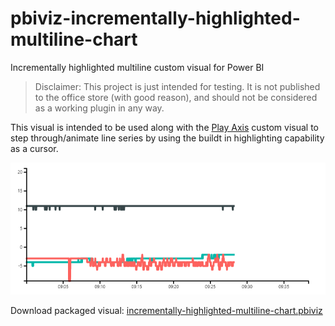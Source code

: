 # pbiviz-incrementally-highlighted-multiline-chart
Incrementally highlighted multiline custom visual for Power BI

>Disclaimer: This project is just intended for testing. It is not published to the office store (with good reason), and should not be considered as a working plugin in any way.


This visual is intended to be used along with the [Play Axis](https://github.com/mprozil/PlayAxis) custom visual to step through/animate line series by using the buildt in highlighting capability as a cursor.

![](example.PNG)

Download packaged visual: 
[incrementally-highlighted-multiline-chart.pbiviz](https://github.com/KristofferBerge/pbiviz-incrementally-highlighted-multiline-chart/raw/master/dist/incrementally-highlighted-multiline-chart.pbiviz)